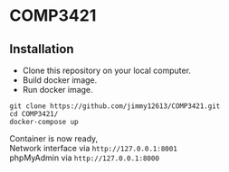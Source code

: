 # COMP3421
## Installation

- Clone this repository on your local computer.
- Build docker image.
- Run docker image.

```shell
git clone https://github.com/jimmy12613/COMP3421.git
cd COMP3421/
docker-compose up
```

Container is now ready,\
Network interface via `http://127.0.0.1:8001`\
phpMyAdmin via `http://127.0.0.1:8000`